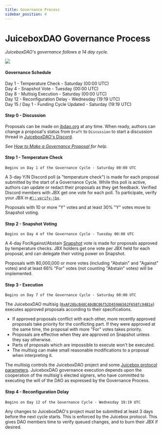 ```yaml
---
title: Governance Process
sidebar_position: 4
---
```


# JuiceboxDAO Governance Process

*JuiceboxDAO's governance follows a 14 day cycle.*

![](/img/gov-calendar.webp)

#### Governance Schedule

Day 1 -  Temperature Check - Saturday (00:00 UTC) <br/>
Day 4 - Snapshot Vote - Tuesday (00:00 UTC) <br/>
Day 8 - Multisig Execution - Saturday (00:00 UTC) <br/>
Day 12 - Reconfiguration Delay - Wednesday (19:19 UTC) <br/>
Day 15 / Day 1 - Funding Cycle Updated - Saturday (19:19 UTC) <br/>

#### Step 0 - Discussion

Proposals can be made on [jbdao.org](https://www.jbdao.org/) at any time. When ready, authors can change a proposal's status from `Draft` to `Discussion` to start a discussion thread in [JuiceboxDAO's Discord](https://www.discord.gg/juicebox).

*See [How to Make a Governance Proposal](../proposals) for help.*

#### Step 1 - Temperature Check

`Begins on Day 1 of the Governance Cycle - Saturday 00:00 UTC`

A 3-day Y/N Discord poll (a "temperature check") is made for each proposal submitted by the start of a Governance Cycle. While this poll is active, authors can update or redact their proposals as they get feedback. Verified Discord members with JBX get one vote for each poll. To participate, verify your JBX in [`#🍌｜verify-jbx`](https://discord.gg/juicebox).

Proposals with 10 or more "Y" votes and at least 30% "Y" votes move to Snapshot voting.

#### Step 2 - Snapshot Voting

`Begins on Day 4 of the Governance Cycle - Tuesday 00:00 UTC`

A 4-day For/Against/Abstain [Snapshot](https://snapshot.org/#/jbdao.eth) vote is made for proposals approved by temperature checks. JBX holders get one vote per JBX held for each proposal, and can delegate their voting power on Snapshot.

Proposals with 80,000,000 or more votes (including "Abstain" and "Against" votes) and at least 66% "For" votes (not counting "Abstain" votes) will be implemented.

#### Step 3 - Execution

`Begins on Day 7 of the Governance Cycle - Saturday 00:00 UTC`

The JuiceboxDAO multisig ([`0xAF28bcB48C40dBC86f52D459A6562F658fc94B1e`](https://app.safe.global/home?safe=eth:0xAF28bcB48C40dBC86f52D459A6562F658fc94B1e)) executes approved proposals according to their specifications.

- If approved proposals conflict with each other, more recently approved proposals take priority for the conflicting part. If they were approved at the same time, the proposal with more "For" votes takes priority.
- Proposals are effective when they are approved on Snapshot unless they say otherwise.
- Parts of proposals which are impossible to execute won't be executed.
- The multisig can make small reasonable modifications to a proposal when interpreting it.

The multisig controls the JuiceboxDAO project and some [Juicebox protocol parameters](https://docs.juicebox.money/dev/learn/administration). JuiceboxDAO governance execution depends upon the cooperation of the multisig's elected signers, who have committed to executing the will of the DAO as expressed by the Governance Process.

#### Step 4 - Reconfiguration Delay

`Begins on Day 12 of the Governance Cycle - Wednesday 19:19 UTC`

Any changes to JuiceboxDAO's project must be submitted at least 3 days before the next cycle starts. This is enforced by the Juicebox protocol. This gives DAO members time to verify queued changes, and to burn their JBX if desired.
